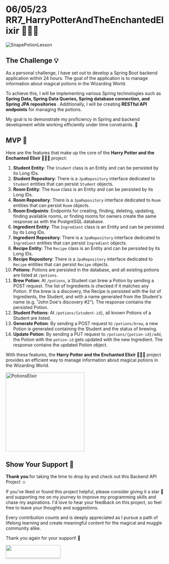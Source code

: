 # 06/05/23 RR7_HarryPotterAndTheEnchantedElixir 🧙‍♂️🧪 

<img src="https://user-images.githubusercontent.com/122550071/236642164-9442dc6f-1c6f-4332-b548-c03157577a7a.jpg" alt="SnapePotionLesson">

## The Challenge 💡

As a personal challenge, I have set out to develop a Spring Boot backend application within 24 hours. The goal of the application is to manage information about magical potions in the Wizarding World. 

To achieve this, I will be implementing various Spring technologies such as <b> Spring Data, Spring Data Queries, Spring database connection, and Spring JPA repositories </b>. Additionally, I will be creating <b>RESTful API endpoints</b> for managing the potions. 

My goal is to demonstrate my proficiency in Spring and backend development while working efficiently under time constraints. 🎯

## MVP 🚀

Here are the features that make up the core of the <b> Harry Potter and the Enchanted Elixir 🧙‍♂️🧪 </b> project:

1. **Student Entity**: The `Student` class is an Entity and can be persisted by its Long IDs. 
2. **Student Repository**: There is a `JpaRepository` interface dedicated to `Student` entities that can persist `Student` objects. 
3. **Room Entity**: The `Room` class is an Entity and can be persisted by its Long IDs.
4. **Room Repository**: There is a `JpaRepository` interface dedicated to `Room` entities that can persist `Room` objects.
5. **Room Endpoints**: Endpoints for creating, finding, deleting, updating, finding available rooms, or finding rooms for owners create the same response as with the PostgreSQL database.
6. **Ingredient Entity**: The `Ingredient` class is an Entity and can be persisted by its Long IDs.
7. **Ingredient Repository**: There is a `JpaRepository` interface dedicated to `Ingredient` entities that can persist `Ingredient` objects.
8. **Recipe Entity**: The `Recipe` class is an Entity and can be persisted by its Long IDs.
9. **Recipe Repository**: There is a `JpaRepository` interface dedicated to `Recipe` entities that can persist `Recipe` objects.
10. **Potions**: Potions are persisted in the database, and all existing potions are listed at `/potions`.
11. **Brew Potion**: At `/potions`, a Student can brew a Potion by sending a POST request. The list of Ingredients is checked if it matches any Potion. If the brew is a discovery, the Recipe is persisted with the list of Ingredients, the Student, and with a name generated from the Student's name (e.g. "John Doe's discovery #2"). The response contains the persisted Potion.
12. **Student Potions**: At `/potions/{student-id}`, all known Potions of a Student are listed.
13. **Generate Potion**: By sending a POST request to `/potions/brew`, a new Potion is generated containing the Student and the status of brewing.
14. **Update Potion**: By sending a PUT request to `/potions/{potion-id}/add`, the Potion with the `potion-id` gets updated with the new Ingredient. The response contains the updated Potion object.

With these features, the <b> Harry Potter and the Enchanted Elixir 🧙‍♂️🧪 </b> project provides an efficient way to manage information about magical potions in the Wizarding World. 

<img src="https://user-images.githubusercontent.com/122550071/236640722-cf2af8bd-a332-4bef-b5c8-16a48a27ecb9.jpg" alt="PotionsElixir" width="250"/>

<!-- Add BMC --> 

## Show Your Support 🤝

<b> Thank you </b> for taking the time to drop by and check out this Backend API Project ☺️

If you've liked or found this project helpful, please consider giving it a star 🌟 and supporting me on my journey to improve my programming skills and chase my aspirations. I'd love to hear your feedback on this project, so feel free to leave your thoughts and suggestions. 

Every contribution counts and is deeply appreciated as I pursue a path of lifelong learning and create meaningful content for the magical and muggle community alike. 

Thank you again for your support! 🙏

<a href="https://www.buymeacoffee.com/ramiro.richmand"><img src="https://www.buymeacoffee.com/assets/img/custom_images/orange_img.png" style="height: 41px !important;width: 174px !important;box-shadow: 0px 3px 2px 0px rgba(190, 190, 190, 0.5) !important;-webkit-box-shadow: 0px 3px 2px 0px rgba(190, 190, 190, 0.5) !important;"  target="_blank"></a>
